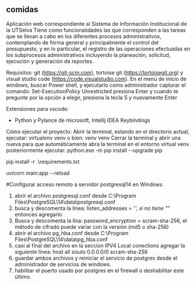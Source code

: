 ## comidas

Aplicación web correspondiente al Sistema de Información Institucional de la UTSelva
Tiene como funcionalidades las que corresponden a las tareas que se llevan a cabo en los diferentes
procesos administrativos, contemplando de forma general y principalmente el control del presupuesto,
y en lo particular, el registro de las operaciones efectuadas en los subprocesos administrativos
incluyendo la planeación, solicitud, ejecución y generación de reportes.

Requisitos: git (https://git-scm.com), tortoise git (https://tortoisegit.org) y visual studio code (https://code.visualstudio.com).
En el menú de inicio de windows, buscar Power shell, y ejecutarlo como administrador
capturar el comando:
    Set-ExecutionPolicy Unrestricted
    presiona Enter y cuando te pregunte por la opción a elegir, presiona la tecla S y nuevamente Enter

Extensiones para vscode:
 - Python y Pylance de microsoft, Intellij IDEA Keybindings
 
Cómo ejecutar el proyecto:
Abrir la terminal, estando en el directorio actual, ejecutar:
  virtualenv venv
  o bien: venv venv
Cerrar la terminal y abrir una nueva para que automáticamente abra la terminal en el entorno virtual venv
posteriormente ejecutar:
  python.exe -m pip install --upgrade pip

  pip install -r .\requirements.txt

  uvicorn main:app --reload

#Configurar acceso remoto a servidor postgresql14 en Windows
1. abrir el archivo postgresql.conf desde C:\Program Files\PostgreSQL\14\data\postgresql.conf
2. busca y descomenta la línea: listen_addresses = '*', si no tiene "*" entonces agregarlo
3. Busca y descomenta la lína: password_encryption = scram-sha-256, el método de cifrado puede variar con la versión (md5 o sha-256)
4. abrir el archivo pg_hba.conf desde C:\Program Files\PostgreSQL\14\data\pg_hba.conf
5. casi al final del archivo en la seccion IPV4 Local conections agregar la siguiente línea: 
    host    all          sisuts          0.0.0.0/0		        scram-sha-256
6. guardar ambos archivos y reiniciar el servicio de postgres desde el administrador de servicios de windows.
7. habilitar el puerto usado por postgres en el firewall o deshabilitar este último.